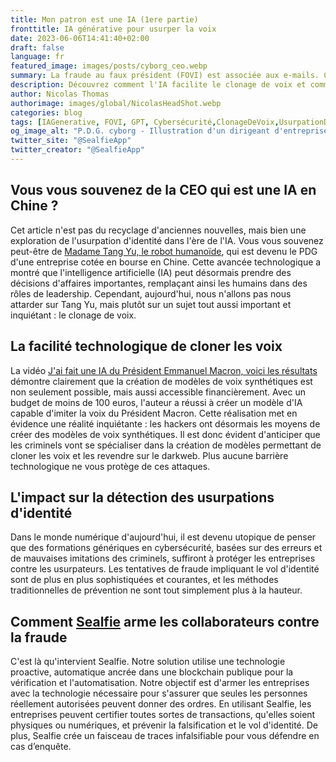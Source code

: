 ```yaml
---
title: Mon patron est une IA (1ere partie)
fronttitle: IA générative pour usurper la voix
date: 2023-06-06T14:41:40+02:00
draft: false
language: fr
featured_image: images/posts/cyborg_ceo.webp
summary: La fraude au faux président (FOVI) est associée aux e-mails. C'est le point d'entrée privilégier pour les attaquants, ils passent ensuite à d'autres canaux et notamment la voix. La démocratisation des IA génératives permet à un criminel pour moins de 100 euros d'avoir un logiciel temps réel de clonage effectif de voix. Une protection basée sur la détection d'une fausse voix par un humain est vouée à l'échec. Ce sont néanmoins les recommandations classiques pour se prémunir de cette fraude. Nous proposons une approche innovante et sans besoin de formations avec Sealfie.
description: Découvrez comment l'IA facilite le clonage de voix et comment cela impacte la cybersécurité. Apprenez comment Sealfie arme les entreprises avec la technologie nécessaire pour se protéger contre les usurpateurs. Explorez l'usurpation d'identité dans l'ère de l'IA et comment se préparer pour l'avenir.
author: Nicolas Thomas
authorimage: images/global/NicolasHeadShot.webp
categories: blog
tags: [IAGenerative, FOVI, GPT, Cybersécurité,ClonageDeVoix,UsurpationDidentité]
og_image_alt: "P.D.G. cyborg - Illustration d'un dirigeant d'entreprise roboté symbolisant l'IA dans le leadership"
twitter_site: "@SealfieApp"
twitter_creator: "@SealfieApp"
---
```


## Vous vous souvenez de la CEO qui est une IA en Chine ?

Cet article n'est pas du recyclage d'anciennes nouvelles, mais bien une exploration de l'usurpation d'identité dans l'ère de l'IA. Vous vous souvenez peut-être de [Madame Tang Yu, le robot humanoïde](https://www.tf1info.fr/high-tech/video-reportage-tf1-chine-cette-humanoide-est-le-premier-robot-pdg-au-monde-2251718.html), qui est devenu le PDG d'une entreprise cotée en bourse en Chine. Cette avancée technologique a montré que l'intelligence artificielle (IA) peut désormais prendre des décisions d'affaires importantes, remplaçant ainsi les humains dans des rôles de leadership. Cependant, aujourd'hui, nous n'allons pas nous attarder sur Tang Yu, mais plutôt sur un sujet tout aussi important et inquiétant : le clonage de voix.

## La facilité technologique de cloner les voix

La vidéo [J'ai fait une IA du Président Emmanuel Macron, voici les résultats](https://www.bfmtv.com/economie/replay-emissions/tech-and-co/anis-ayari-deepplayer-une-ia-fait-chanter-la-boheme-de-charles-aznavour-a-emmanuel-macron-09-05_VN-202305090950.html) démontre clairement que la création de modèles de voix synthétiques est non seulement possible, mais aussi accessible financièrement. Avec un budget de moins de 100 euros, l'auteur a réussi à créer un modèle d'IA capable d'imiter la voix du Président Macron. Cette réalisation met en évidence une réalité inquiétante : les hackers ont désormais les moyens de créer des modèles de voix synthétiques. Il est donc évident d'anticiper que les criminels vont se spécialiser dans la création de modèles permettant de cloner les voix et les revendre sur le darkweb. Plus aucune barrière technologique ne vous protège de ces attaques.

## L'impact sur la détection des usurpations d'identité

Dans le monde numérique d'aujourd'hui, il est devenu utopique de penser que des formations génériques en cybersécurité, basées sur des erreurs et de mauvaises imitations des criminels, suffiront à protéger les entreprises contre les usurpateurs. Les tentatives de fraude impliquant le vol d'identité sont de plus en plus sophistiquées et courantes, et les méthodes traditionnelles de prévention ne sont tout simplement plus à la hauteur.

## Comment [Sealfie](https://sealf.ie) arme les collaborateurs contre la fraude

C'est là qu'intervient Sealfie. Notre solution utilise une technologie proactive, automatique ancrée dans une blockchain publique pour la vérification et l'automatisation. Notre objectif est d'armer les entreprises avec la technologie nécessaire pour s'assurer que seules les personnes réellement autorisées peuvent donner des ordres. En utilisant Sealfie, les entreprises peuvent certifier toutes sortes de transactions, qu'elles soient physiques ou numériques, et prévenir la falsification et le vol d'identité. De plus, Sealfie crée un faisceau de traces infalsifiable pour vous défendre en cas d’enquête.
